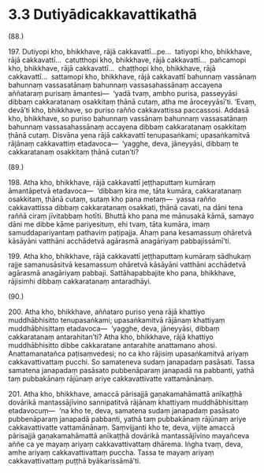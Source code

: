 

# 3.3 Dutiyādicakkavattikathā



(88.)

197\. Dutiyopi kho, bhikkhave, rājā cakkavattī…pe…  tatiyopi kho, bhikkhave, rājā cakkavattī…  catutthopi kho, bhikkhave, rājā cakkavattī…  pañcamopi kho, bhikkhave, rājā cakkavattī…  chaṭṭhopi kho, bhikkhave, rājā cakkavattī…  sattamopi kho, bhikkhave, rājā cakkavattī bahunnaṃ vassānaṃ bahunnaṃ vassasatānaṃ bahunnaṃ vassasahassānaṃ accayena aññataraṃ purisaṃ āmantesi—  ‘yadā tvaṃ, ambho purisa, passeyyāsi dibbaṃ cakkaratanaṃ osakkitaṃ ṭhānā cutaṃ, atha me āroceyyāsī’ti. ‘Evaṃ, devā’ti kho, bhikkhave, so puriso rañño cakkavattissa paccassosi. Addasā kho, bhikkhave, so puriso bahunnaṃ vassānaṃ bahunnaṃ vassasatānaṃ bahunnaṃ vassasahassānaṃ accayena dibbaṃ cakkaratanaṃ osakkitaṃ ṭhānā cutaṃ. Disvāna yena rājā cakkavattī tenupasaṅkami; upasaṅkamitvā rājānaṃ cakkavattiṃ etadavoca—  ‘yagghe, deva, jāneyyāsi, dibbaṃ te cakkaratanaṃ osakkitaṃ ṭhānā cutan’ti?

(89.)

198\. Atha kho, bhikkhave, rājā cakkavattī jeṭṭhaputtaṃ kumāraṃ āmantāpetvā etadavoca—  ‘dibbaṃ kira me, tāta kumāra, cakkaratanaṃ osakkitaṃ, ṭhānā cutaṃ, sutaṃ kho pana metaṃ—  yassa rañño cakkavattissa dibbaṃ cakkaratanaṃ osakkati, ṭhānā cavati, na dāni tena raññā ciraṃ jīvitabbaṃ hotīti. Bhuttā kho pana me mānusakā kāmā, samayo dāni me dibbe kāme pariyesituṃ, ehi tvaṃ, tāta kumāra, imaṃ samuddapariyantaṃ pathaviṃ paṭipajja. Ahaṃ pana kesamassuṃ ohāretvā kāsāyāni vatthāni acchādetvā agārasmā anagāriyaṃ pabbajissāmī’ti.

199\. Atha kho, bhikkhave, rājā cakkavattī jeṭṭhaputtaṃ kumāraṃ sādhukaṃ rajje samanusāsitvā kesamassuṃ ohāretvā kāsāyāni vatthāni acchādetvā agārasmā anagāriyaṃ pabbaji. Sattāhapabbajite kho pana, bhikkhave, rājisimhi dibbaṃ cakkaratanaṃ antaradhāyi.

(90.)

200\. Atha kho, bhikkhave, aññataro puriso yena rājā khattiyo muddhābhisitto tenupasaṅkami; upasaṅkamitvā rājānaṃ khattiyaṃ muddhābhisittaṃ etadavoca—  ‘yagghe, deva, jāneyyāsi, dibbaṃ cakkaratanaṃ antarahitan’ti? Atha kho, bhikkhave, rājā khattiyo muddhābhisitto dibbe cakkaratane antarahite anattamano ahosi. Anattamanatañca paṭisaṃvedesi; no ca kho rājisiṃ upasaṅkamitvā ariyaṃ cakkavattivattaṃ pucchi. So samateneva sudaṃ janapadaṃ pasāsati. Tassa samatena janapadaṃ pasāsato pubbenāparaṃ janapadā na pabbanti, yathā taṃ pubbakānaṃ rājūnaṃ ariye cakkavattivatte vattamānānaṃ.

201\. Atha kho, bhikkhave, amaccā pārisajjā gaṇakamahāmattā anīkaṭṭhā dovārikā mantassājīvino sannipatitvā rājānaṃ khattiyaṃ muddhābhisittaṃ etadavocuṃ—  ‘na kho te, deva, samatena sudaṃ janapadaṃ pasāsato pubbenāparaṃ janapadā pabbanti, yathā taṃ pubbakānaṃ rājūnaṃ ariye cakkavattivatte vattamānānaṃ. Saṃvijjanti kho te, deva, vijite amaccā pārisajjā gaṇakamahāmattā anīkaṭṭhā dovārikā mantassājīvino mayañceva aññe ca ye mayaṃ ariyaṃ cakkavattivattaṃ dhārema. Iṅgha tvaṃ, deva, amhe ariyaṃ cakkavattivattaṃ puccha. Tassa te mayaṃ ariyaṃ cakkavattivattaṃ puṭṭhā byākarissāmā’ti.



